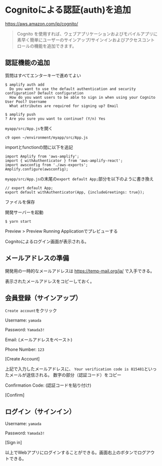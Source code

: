 
# Cognitoによる認証(auth)を追加

https://aws.amazon.com/jp/cognito/

> Cognito を使用すれば、ウェブアプリケーションおよびモバイルアプリに
> 素早く簡単にユーザーのサインアップ/サインインおよびアクセスコントロールの機能を追加できます。

## 認証機能の追加

質問はすべてエンターキーで進めてよい

```
$ amplify auth add
  Do you want to use the default authentication and security configuration? Default configuration
  How do you want users to be able to sign in when using your Cognito User Pool? Username
  What attributes are required for signing up? Email

$ amplify push
? Are you sure you want to continue? (Y/n) Yes
```

`myapp/src/App.js`を開く

```
c9 open ~/environment/myapp/src/App.js
```

importとfunctionの間に以下を追記

```
import Amplify from 'aws-amplify';
import { withAuthenticator } from 'aws-amplify-react';
import awsconfig from './aws-exports';
Amplify.configure(awsconfig);
```

`myapp/src/App.js`の末尾の`export default App;`部分を以下のように書き換え

```
// export default App;
export default withAuthenticator(App, {includeGreetings: true});
```
ファイルを保存

開発サーバーを起動

```
$ yarn start
```

Preview > Preview Running Applicationでプレビューする

Cognitoによるログイン画面が表示される。

## メールアドレスの準備

開発用の一時的なメールアドレスは https://temp-mail.org/ja/ で入手できる。

表示されたメールアドレスをコピーしておく。

## 会員登録（サインアップ）

`Create account`をクリック

Username: `yamada`

Password: `Yamada3!`

Email: (メールアドレスをペースト)

Phone Number: `123`

[Create Account]

上記で入力したメールアドレスに、
`Your verification code is 815481`といったメールが送信される。
数字の部分（認証コード）をコピー

Confirmation Code: (認証コードを貼り付け)

[Confirm]

## ログイン（サインイン）

Username: `yamada`

Password: `Yamada3!`

[Sign in]

以上でWebアプリにログインすることができる。画面右上のボタンでログアウトできる。
